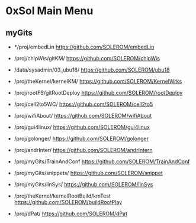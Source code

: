 # 0xSol Main Menu

## myGits

* */proj/embedLin              https://github.com/SOLEROM/embedLin
* /proj/chipWis/gitKM/        https://github.com/SOLEROM/chipWis 
* /data/sysadmin/03_ubu18/    https://github.com/SOLEROM/ubu18
* /proj/theKernel/kernelKM/   https://github.com/SOLEROM/KernelWrks
* /proj/rootFS/gitRootDeploy  https://github.com/SOLEROM/rootDeploy

* /proj/cell2to5WC/           https://github.com/SOLEROM/cell2to5
* /proj/wifiAbout/            https://github.com/SOLEROM/wifiAbout
* /proj/gui4linux/            https://github.com/SOLEROM/gui4linux
* /proj/golonger/             https://github.com/SOLEROM/golonger
* /proj/andrInter/            https://github.com/SOLEROM/andrIntern
* /proj/myGits/TrainAndConf   https://github.com/SOLEROM/TrainAndConf

* /proj/myGits/snippets/      https://github.com/SOLEROM/snippet
* /proj/myGits/linSys/        https://github.com/SOLEROM/linSys
* /proj/theKernel/kernelRootBuild/kmTest  https://github.com/SOLEROM/buildRootPlay

* /proj/dPat/   https://github.com/SOLEROM/dPat
